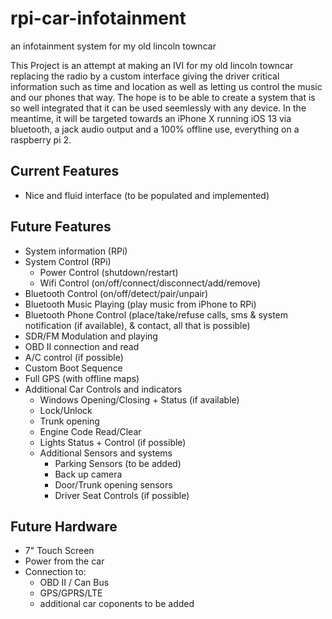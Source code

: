 # rpi-car-infotainment
an infotainment system for my old lincoln towncar

This Project is an attempt at making an IVI for my old lincoln towncar replacing the radio by a custom interface giving the driver
critical information such as time and location as well as letting us control the music and our phones that way.
The hope is to be able to create a system that is so well integrated that it can be used seemlessly with any device.
In the meantime, it will be targeted towards an iPhone X running iOS 13 via bluetooth, a jack audio output and a 100% offline use,
everything on a raspberry pi 2.

## Current Features
- Nice and fluid interface (to be populated and implemented)

## Future Features
- System information (RPi)
- System Control (RPi)
  - Power Control (shutdown/restart)
  - Wifi Control (on/off/connect/disconnect/add/remove)
- Bluetooth Control (on/off/detect/pair/unpair)
- Bluetooth Music Playing (play music from iPhone to RPi)
- Bluetooth Phone Control (place/take/refuse calls, sms & system notification (if available), & contact, all that is possible)
- SDR/FM Modulation and playing
- OBD II connection and read
- A/C control (if possible)
- Custom Boot Sequence
- Full GPS (with offline maps)
- Additional Car Controls and indicators
  - Windows Opening/Closing + Status (if available)
  - Lock/Unlock
  - Trunk opening
  - Engine Code Read/Clear
  - Lights Status + Control (if possible)
  - Additional Sensors and systems
    - Parking Sensors (to be added)
    - Back up camera
    - Door/Trunk opening sensors
    - Driver Seat Controls (if possible)

## Future Hardware
- 7" Touch Screen
- Power from the car
- Connection to:
  - OBD II / Can Bus
  - GPS/GPRS/LTE
  - additional car coponents to be added

